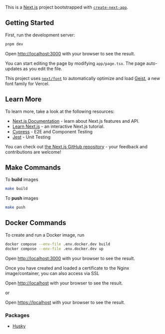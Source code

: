 This is a [Next.js](https://nextjs.org) project bootstrapped with [`create-next-app`](https://nextjs.org/docs/app/api-reference/cli/create-next-app).

## Getting Started

First, run the development server:

```bash
pnpm dev
```

Open [http://localhost:3000](http://localhost:3000) with your browser to see the result.

You can start editing the page by modifying `app/page.tsx`. The page auto-updates as you edit the file.

This project uses [`next/font`](https://nextjs.org/docs/app/building-your-application/optimizing/fonts) to automatically optimize and load [Geist](https://vercel.com/font), a new font family for Vercel.

## Learn More

To learn more, take a look at the following resources:

- [Next.js Documentation](https://nextjs.org/docs) - learn about Next.js features and API.
- [Learn Next.js](https://nextjs.org/learn) - an interactive Next.js tutorial.
- [Cypress](https://www.cypress.io) - E2E and Component Testing
- [Jest](https://jestjs.io) - Unit Testing

You can check out [the Next.js GitHub repository](https://github.com/vercel/next.js) - your feedback and contributions are welcome!

## Make Commands

To **build** images

```bash
make build
```

To **push** images

```bash
make push
```

## Docker Commands

To create and run a Docker image, run

```bash
docker compose --env-file .env.docker.dev build
docker compose --env-file .env.docker.dev up
```

Open [http://localhost:3000](http://localhost:3000) with your browser to see the result.

Once you have created and loaded a certificate to the Nginx image/container, you can also access via SSL

Open [http://localhost](http://localhost) with your browser to see the result.

or

Open [https://localhost](https://localhost) with your browser to see the result.

### Packages

- [Husky](https://typicode.github.io/husky/)
